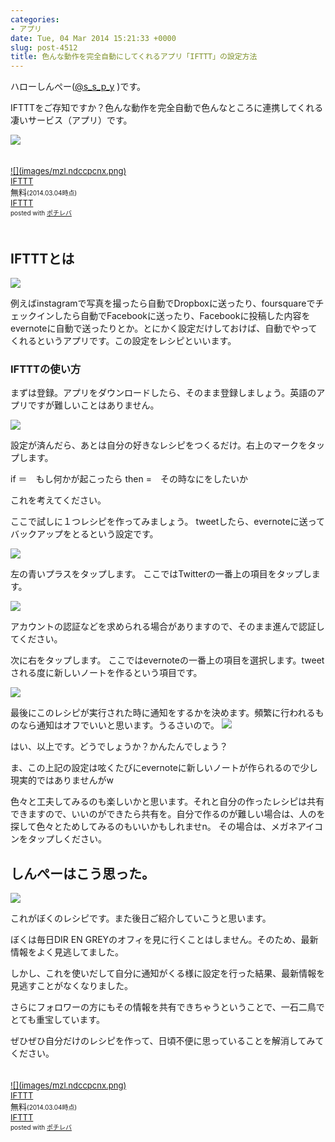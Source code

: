 ```yaml
---
categories:
- アプリ
date: Tue, 04 Mar 2014 15:21:33 +0000
slug: post-4512
title: 色んな動作を完全自動にしてくれるアプリ「IFTTT」の設定方法
---
```


ハローしんぺー(<a href="https://twitter.com/s_s_p_y" target="_blank">@s_s_p_y</a> )です。

IFTTTをご存知ですか？色んな動作を完全自動で色んなところに連携してくれる凄いサービス（アプリ）です。


![](images/IMG_1540.png)
<div class="pochireba" style="text-align:left;font-size:small;padding:20px 0;/zoom: 1;overflow: hidden;"><a href="https://itunes.apple.com/jp/app/ifttt/id660944635?mt=8&uo=4&at=11ld5P" target="_blank" >![](images/mzl.ndccpcnx.png)</a><div class="pochi_info" style="text-align:left;/zoom: 1;overflow: hidden;"><div class="pochi_name"><a href="https://itunes.apple.com/jp/app/ifttt/id660944635?mt=8&uo=4&at=11ld5P" target="_blank" >IFTTT</a></div><div class="pochi_price" style="display:inline;">無料</div><div class="pochi_time" style="font-size:x-small;display:inline;">(2014.03.04時点)</div><div class="pochi_seller"><a href="https://itunes.apple.com/jp/artist/ifttt/id660944638?uo=4&at=11ld5P" target="_blank" >IFTTT</a></div><div class="pochi_post" style="font-size:x-small;">posted with <a href="http://pochireba.com" rel="nofollow" target="_blank">ポチレバ</a></div></div><div class="pochireba-footer" style="clear: left"></div></div>

<h2>IFTTTとは</h2>

![](images/IMG_1541.png)

例えばinstagramで写真を撮ったら自動でDropboxに送ったり、foursquareでチェックインしたら自動でFacebookに送ったり、Facebookに投稿した内容をevernoteに自動で送ったりとか。とにかく設定だけしておけば、自動でやってくれるというアプリです。この設定をレシピといいます。

<h3>IFTTTの使い方</h3>

まずは登録。アプリをダウンロードしたら、そのまま登録しましょう。英語のアプリですが難しいことはありません。

![](images/IMG_1542.png)

設定が済んだら、あとは自分の好きなレシピをつくるだけ。右上のマークをタップします。

if ＝　もし何かが起こったら
then =　その時なにをしたいか

これを考えてください。

ここで試しに１つレシピを作ってみましょう。
tweetしたら、evernoteに送ってバックアップをとるという設定です。

![](images/IMG_1550.png)

左の青いプラスをタップします。
ここではTwitterの一番上の項目をタップします。

![](images/IMG_1551.png)

アカウントの認証などを求められる場合がありますので、そのまま進んで認証してください。

次に右をタップします。
ここではevernoteの一番上の項目を選択します。tweetされる度に新しいノートを作るという項目です。

![](images/IMG_1553.png)

最後にこのレシピが実行された時に通知をするかを決めます。頻繁に行われるものなら通知はオフでいいと思います。うるさいので。
![](images/IMG_1549.png)

はい、以上です。どうでしょうか？かんたんでしょう？

ま、この上記の設定は呟くたびにevernoteに新しいノートが作られるので少し現実的ではありませんがw

色々と工夫してみるのも楽しいかと思います。それと自分の作ったレシピは共有できますので、いいのができたら共有を。自分で作るのが難しい場合は、人のを探して色々とためしてみるのもいいかもしれませn。
その場合は、メガネアイコンをタップしください。

<h2>しんぺーはこう思った。</h2>

![](images/995a1f463c8489bbebc585c7ff1b6a81.jpg)

これがぼくのレシピです。また後日ご紹介していこうと思います。


ぼくは毎日DIR EN GREYのオフィを見に行くことはしません。そのため、最新情報をよく見逃してました。

しかし、これを使いだして自分に通知がくる様に設定を行った結果、最新情報を見逃すことがなくなりました。

さらにフォロワーの方にもその情報を共有できちゃうということで、一石二鳥でとても重宝しています。

ぜひぜひ自分だけのレシピを作って、日頃不便に思っていることを解消してみてください。

<div class="pochireba" style="text-align:left;font-size:small;padding:20px 0;/zoom: 1;overflow: hidden;"><a href="https://itunes.apple.com/jp/app/ifttt/id660944635?mt=8&uo=4&at=11ld5P" target="_blank" >![](images/mzl.ndccpcnx.png)</a><div class="pochi_info" style="text-align:left;/zoom: 1;overflow: hidden;"><div class="pochi_name"><a href="https://itunes.apple.com/jp/app/ifttt/id660944635?mt=8&uo=4&at=11ld5P" target="_blank" >IFTTT</a></div><div class="pochi_price" style="display:inline;">無料</div><div class="pochi_time" style="font-size:x-small;display:inline;">(2014.03.04時点)</div><div class="pochi_seller"><a href="https://itunes.apple.com/jp/artist/ifttt/id660944638?uo=4&at=11ld5P" target="_blank" >IFTTT</a></div><div class="pochi_post" style="font-size:x-small;">posted with <a href="http://pochireba.com" rel="nofollow" target="_blank">ポチレバ</a></div></div><div class="pochireba-footer" style="clear: left"></div></div>